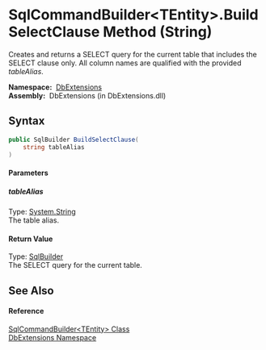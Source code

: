 SqlCommandBuilder&lt;TEntity>.BuildSelectClause Method (String)
===============================================================
  Creates and returns a SELECT query for the current table that includes the SELECT clause only. All column names are qualified with the provided *tableAlias*.

  **Namespace:**  [DbExtensions][1]  
  **Assembly:**  DbExtensions (in DbExtensions.dll)

Syntax
------

```csharp
public SqlBuilder BuildSelectClause(
	string tableAlias
)
```

#### Parameters

##### *tableAlias*
Type: [System.String][2]  
The table alias.

#### Return Value
Type: [SqlBuilder][3]  
The SELECT query for the current table.

See Also
--------

#### Reference
[SqlCommandBuilder&lt;TEntity> Class][4]  
[DbExtensions Namespace][1]  

[1]: ../README.md
[2]: http://msdn.microsoft.com/en-us/library/s1wwdcbf
[3]: ../SqlBuilder/README.md
[4]: README.md